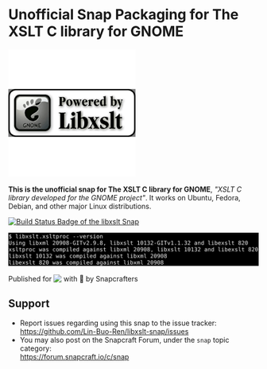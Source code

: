 # Unofficial Snap Packaging for The XSLT C library for GNOME
<!--
​	Use the Staticaly service for easy access to in-repo pictures:
​	https://www.staticaly.com/
-->
![Icon of The XSLT C library for GNOME](gui/libxslt.adapted.png "Icon of The XSLT C library for GNOME")

**This is the unofficial snap for The XSLT C library for GNOME**, *"XSLT C library developed for the GNOME project"*. It works on Ubuntu, Fedora, Debian, and other major Linux distributions.

[![Build Status Badge of the `libxslt` Snap](https://build.snapcraft.io/badge/Lin-Buo-Ren/libxslt-snap.svg "Build Status of the `libxslt` snap")](https://build.snapcraft.io/user/Lin-Buo-Ren/libxslt-snap)

![Screenshot of the Snapped Application](local/screenshots/version.png "Screenshot of the Snapped Application")

Published for <img src="http://anything.codes/slack-emoji-for-techies/emoji/tux.png" align="top" width="24" /> with 💝 by Snapcrafters

<!-- Uncomment and modify this when you have published the snap to the Snap Store
## Installation
([Don't have snapd installed?](https://snapcraft.io/docs/core/install))

### In a Terminal
    # Install the snap #
    sudo snap install --channel=edge --devmode libxslt
    #sudo snap install --channel=beta libxslt
    #sudo snap install libxslt
    
    # Connect the snap to optional security confinement interfaces #
    ## For accessing files under `/media`, `/run/media` or `/mnt ##
    sudo snap connect libxslt:removable-media
    
    # Launch the application #
    libxslt.xsltproc

    ## If you want to use the `xsltproc` alias
    snap alias libxslt.xsltproc xsltproc
    xsltproc

### The Graphical Way
[![Get it from the Snap Store](https://snapcraft.io/static/images/badges/en/snap-store-black.svg)](https://snapcraft.io/libxslt)
-->

<!-- Uncomment when you have test results
## What is Working
* [A list of functionallities that are verified working]

## What is NOT Working...yet 
Check out the [issue tracker](https://github.com/Lin-Buo-Ren/libxslt-snap/issues) for known issues.
-->

## Support
* Report issues regarding using this snap to the issue tracker:  
  <https://github.com/Lin-Buo-Ren/libxslt-snap/issues>
* You may also post on the Snapcraft Forum, under the `snap` topic category:  
  <https://forum.snapcraft.io/c/snap>


